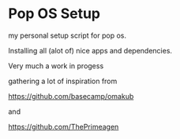 # Pop OS Setup

my personal setup script for pop os.

Installing all (alot of) nice apps and dependencies.

Very much a work in progess


gathering a lot of inspiration from

https://github.com/basecamp/omakub

and

https://github.com/ThePrimeagen
